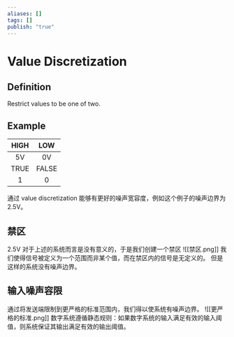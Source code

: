 ```yaml
---
aliases: []
tags: []
publish: "true"
---
```


# Value Discretization
## Definition
Restrict values to be one of two. 

## Example
| HIGH |  LOW  |
|:----:|:-----:|
|  5V  |  0V   |
| TRUE | FALSE |
|  1   |   0   |
通过 value discretization 能够有更好的噪声宽容度，例如这个例子的噪声边界为 2.5V。

## 禁区
2.5V 对于上述的系统而言是没有意义的，于是我们创建一个禁区
![[禁区.png]]
我们使得信号被定义为一个范围而非某个值，而在禁区内的信号是无定义的。
但是这样的系统没有噪声边界。

## 输入噪声容限
通过将发送端限制到更严格的标准范围内，我们得以使系统有噪声边界。
![[更严格的标准.png]]
数字系统遵循静态规则：如果数字系统的输入满足有效的输入阈值，则系统保证其输出满足有效的输出阈值。
